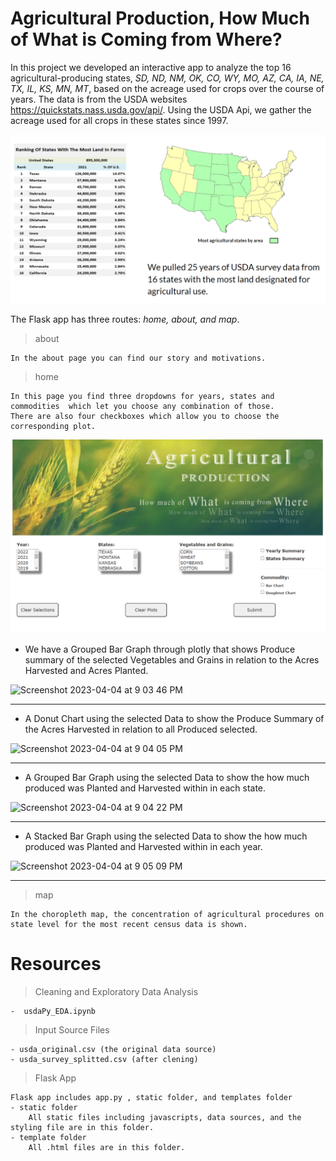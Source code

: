 # Agricultural Production, How Much of What is Coming from Where? 

In this project we developed an interactive app to analyze the top 16 agricultural-producing states, *SD, ND, NM, OK, CO, WY, MO, AZ, CA, IA, NE, TX, IL, KS, MN, MT*, based on the acreage used for crops over the course of years. The data is from the USDA websites https://quickstats.nass.usda.gov/api/. Using the USDA Api, we gather the acreage used for all crops in these states since 1997.

![home](/images/states.png)

The Flask app has three routes: *home, about, and map*.
> about

    In the about page you can find our story and motivations.

> home


    In this page you find three dropdowns for years, states and commodities  which let you choose any combination of those. 
    There are also four checkboxes which allow you to choose the corresponding plot.

![home](/images/home.png)

- We have a Grouped Bar Graph through plotly that shows Produce summary of the selected Vegetables and Grains in relation to the Acres Harvested and Acres Planted.

![Screenshot 2023-04-04 at 9 03 46 PM](https://user-images.githubusercontent.com/117786548/229978369-34e8fc42-4ae8-4706-a166-a72d207e26e5.png)

---------------------------------------------------------------------------------------------------------

- A Donut Chart using the selected Data to show the Produce Summary of the Acres Harvested in relation to all Produced selected.

![Screenshot 2023-04-04 at 9 04 05 PM](https://user-images.githubusercontent.com/117786548/229978382-2b87066e-5db3-412b-9638-5ce25796cafe.png)

---------------------------------------------------------------------------------------------------------

- A Grouped Bar Graph using the selected Data to show the how much produced was Planted and Harvested within in each state.

![Screenshot 2023-04-04 at 9 04 22 PM](https://user-images.githubusercontent.com/117786548/229978404-1e13b556-49f9-4906-8917-eab111f6dd36.png)

---------------------------------------------------------------------------------------------------------

- A Stacked Bar Graph using the selected Data to show the how much produced was Planted and Harvested within in each year.


![Screenshot 2023-04-04 at 9 05 09 PM](https://user-images.githubusercontent.com/117786548/229978414-7ab9ba0b-36c1-4f1b-b6a2-d19b6edd0e5c.png)

---------------------------------------------------------------------------------------------------------
> map

    In the choropleth map, the concentration of agricultural procedures on state level for the most recent census data is shown.


# Resources

> Cleaning and Exploratory Data Analysis

    -  usdaPy_EDA.ipynb


> Input Source Files

    - usda_original.csv (the original data source)
    - usda_survey_splitted.csv (after clening)

> Flask App

    Flask app includes app.py , static folder, and templates folder
    - static folder
        All static files including javascripts, data sources, and the styling file are in this folder.
    - template folder
        All .html files are in this folder.






